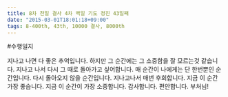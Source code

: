 ```yaml
---
title: 8차 천일 결사 4차 백일 기도 정진 43일째
date: "2015-03-01T18:01:18+09:00"
tags: 8-400th, 43th, 10000 결사, 8000th
---
```


#수행일지

지나고 나면 다 좋은 추억입니다. 하지만 그 순간에는 그 소중함을 잘 모르는것 같습니다. 지나고 나서 다시 그 때로 돌아가고 싶어합니다. 매 순간이 나에게는 단 한번뿐인 순간입니다. 다시 돌아오지 않을 순간입니다. 지나고나서 매번 후회합니다. 지금 이 순간 가장 좋습니다. 지금 이 순간이 가장 소중합니다. 감사합니다. 편안합니다. 부처님!
